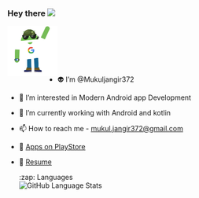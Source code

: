 ### Hey there <img src="https://media.giphy.com/media/hvRJCLFzcasrR4ia7z/giphy.gif" width="25px">



<img align="left" alt="Mukul jangir" width="102px" src="https://github.com/Mukuljangir372/readme-assets/blob/main/output-onlinegiftools.gif" /> <br /> 
<br />
<br />
<br />
<br />
- :alien: I’m @Mukuljangir372
- 👀 I’m interested in Modern Android app Development
- 🌱 I’m currently working with Android and kotlin
- 📫 How to reach me - mukul.jangir372@gmail.com
- 📝 [Apps on PlayStore](https://play.google.com/store/apps/developer?id=Mukul+Jangir)
- 📝 [Resume](https://docs.google.com/document/d/1Xy3J0X4LPqnmLQQMmRi7mRTdG9vezk96PurwooeNKd8/edit?usp=sharing)


  <summary>:zap: Languages</summary>
  <img align="left" alt="GitHub Language Stats" src="https://github-readme-stats.vercel.app/api/top-langs/?username=Mukuljangir372&layout=compact&theme=flag-india&show_icons=true&count_private=true&include_all_commits=true&hide_border=true"" />
  
  
